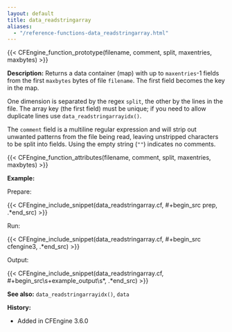 ```yaml
---
layout: default
title: data_readstringarray
aliases:
  - "/reference-functions-data_readstringarray.html"
---
```


{{< CFEngine_function_prototype(filename, comment, split, maxentries, maxbytes) >}}

**Description:** Returns a data container (map) with up to
`maxentries`-1 fields from the first `maxbytes` bytes of file
`filename`. The first field becomes the key in the map.

One dimension is separated by the regex `split`, the other by the
lines in the file. The array key (the first field) must be unique; if
you need to allow duplicate lines use `data_readstringarrayidx()`.

The `comment` field is a multiline regular expression and will strip out
unwanted patterns from the file being read, leaving unstripped characters to be
split into fields. Using the empty string (`""`) indicates no comments.

{{< CFEngine_function_attributes(filename, comment, split, maxentries, maxbytes) >}}

**Example:**

Prepare:

{{< CFEngine_include_snippet(data_readstringarray.cf, #\+begin_src prep, .*end_src) >}}

Run:

{{< CFEngine_include_snippet(data_readstringarray.cf, #\+begin_src cfengine3, .*end_src) >}}

Output:

{{< CFEngine_include_snippet(data_readstringarray.cf, #\+begin_src\s+example_output\s*, .*end_src) >}}

**See also:** `data_readstringarrayidx()`, `data`

**History:**

- Added in CFEngine 3.6.0

